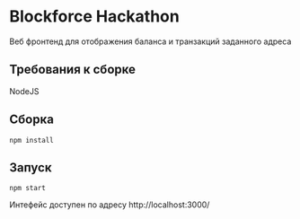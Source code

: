 # Blockforce Hackathon

Веб фронтенд для отображения баланса и транзакций заданного адреса

## Требования к сборке
NodeJS

## Сборка
```
npm install
```

## Запуск
```
npm start
```

Интефейс доступен по адресу http://localhost:3000/